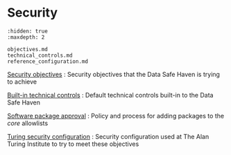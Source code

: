 # Security

```{toctree}
:hidden: true
:maxdepth: 2

objectives.md
technical_controls.md
reference_configuration.md
```

[Security objectives](objectives.md)
: Security objectives that the Data Safe Haven is trying to achieve

[Built-in technical controls](technical_controls.md)
: Default technical controls built-in to the Data Safe Haven

[Software package approval](software_package_approval.md)
: Policy and process for adding packages to the _core_ allowlists

[Turing security configuration](reference_configuration.md)
: Security configuration used at The Alan Turing Institute to try to meet these objectives

